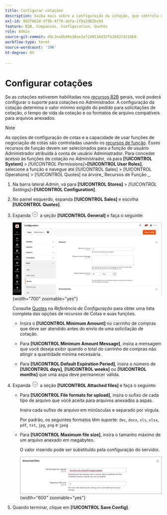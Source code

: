 ```yaml
---
title: Configurar cotações
description: Saiba mais sobre a configuração da cotação, que controla o valor mínimo necessário do pedido para solicitações de cotação, o tempo de vida da cotação e os anexos de arquivo.
exl-id: 865f6624-df9b-4f78-abfa-1f9a3d82bc0d
feature: B2B, Companies, Configuration, Quotes
role: Admin
source-git-commit: d4c3ea4b49e30ae3af249516d32fb28437d218b8
workflow-type: tm+mt
source-wordcount: '296'
ht-degree: 0%

---
```


# Configurar cotações

Se as cotações estiverem habilitadas nos [recursos B2B](enable-basic-features.md) gerais, você poderá configurar o suporte para cotações no Administrador. A configuração da cotação determina o valor mínimo exigido do pedido para solicitações de cotação, o tempo de vida da cotação e os formatos de arquivo compatíveis para arquivos anexados.

>[!NOTE]
>
>As opções de configuração de cotas e a capacidade de usar funções de negociação de cotas são controladas usando os [recursos de função](../systems/permissions-user-roles.md#role-resources). Esses recursos de função devem ser selecionados para a função de usuário Administrador atribuída à conta de usuário Administrador. Para conceder acesso às funções de cotação no Administrador, vá para **[!UICONTROL System]** > _[!UICONTROL Permissions]_>**[!UICONTROL User Roles]**, selecione a função e navegue até [!UICONTROL Sales] > [!UICONTROL Operations] > [!UICONTROL Quotes] na árvore_ Recursos de Função _.

1. Na barra lateral _Admin_, vá para **[!UICONTROL Stores]** > _[!UICONTROL Settings]_>**[!UICONTROL Configuration]**.

1. No painel esquerdo, expanda **[!UICONTROL Sales]** e escolha **[!UICONTROL Quotes]**.

1. Expanda ![Seletor de expansão](../assets/icon-display-expand.png) a seção **[!UICONTROL General]** e faça o seguinte:

   ![Configuração de cotações de venda - geral](./assets/quotes-general.png){width="700" zoomable="yes"}

   Consulte [Quotes](../configuration-reference/sales/quotes.md) na _Referência de Configuração_ para obter uma lista completa das opções de recursos de Cotas e suas funções.

   - Insira o **[!UICONTROL Minimum Amount]** no carrinho de compras que deve ser atendido antes do envio de uma solicitação de cotação.

   - Para **[!UICONTROL Minimum Amount Message]**, insira a mensagem que você deseja exibir quando o total do carrinho de compras não atingir a quantidade mínima necessária.

   - Para **[!UICONTROL Default Expiration Period]**, insira o número de **[!UICONTROL days]**, **[!UICONTROL weeks]** ou **[!UICONTROL months]** que uma aspa deve permanecer válida.

1. Expanda ![Seletor de expansão](../assets/icon-display-expand.png) a seção **[!UICONTROL Attached files]** e faça o seguinte:

   - Para **[!UICONTROL File formats for upload]**, insira o sufixo de cada tipo de arquivo que você aceita para arquivos anexados a aspas.

     Insira cada sufixo de arquivo em minúsculas e separado por vírgula.

     Por padrão, os seguintes formatos têm suporte: `doc`, `docx`, `xls`, `xlsx`, `pdf`, `txt`, `jpg`, `png` e `jpeg`

   - Para **[!UICONTROL Maximum file size]**, insira o tamanho máximo de um arquivo anexado em megabytes.

     O valor inserido pode ser substituído pela configuração do servidor.

     ![Configuração de cotações de venda - arquivos anexados](./assets/quotes-attached-files.png){width="600" zoomable="yes"}

1. Quando terminar, clique em **[!UICONTROL Save Config]**.
